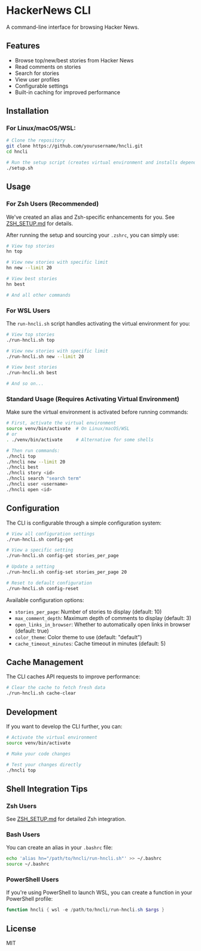 # HackerNews CLI

A command-line interface for browsing Hacker News.

## Features

- Browse top/new/best stories from Hacker News
- Read comments on stories
- Search for stories
- View user profiles
- Configurable settings
- Built-in caching for improved performance

## Installation

### For Linux/macOS/WSL:

```bash
# Clone the repository
git clone https://github.com/yourusername/hncli.git
cd hncli

# Run the setup script (creates virtual environment and installs dependencies)
./setup.sh
```

## Usage

### For Zsh Users (Recommended)

We've created an alias and Zsh-specific enhancements for you. See [ZSH_SETUP.md](ZSH_SETUP.md) for details.

After running the setup and sourcing your `.zshrc`, you can simply use:

```bash
# View top stories
hn top

# View new stories with specific limit
hn new --limit 20

# View best stories
hn best

# And all other commands
```

### For WSL Users

The `run-hncli.sh` script handles activating the virtual environment for you:

```bash
# View top stories
./run-hncli.sh top

# View new stories with specific limit
./run-hncli.sh new --limit 20

# View best stories
./run-hncli.sh best

# And so on...
```

### Standard Usage (Requires Activating Virtual Environment)

Make sure the virtual environment is activated before running commands:

```bash
# First, activate the virtual environment
source venv/bin/activate  # On Linux/macOS/WSL
# or
. ./venv/bin/activate     # Alternative for some shells

# Then run commands:
./hncli top
./hncli new --limit 20
./hncli best
./hncli story <id>
./hncli search "search term"
./hncli user <username>
./hncli open <id>
```

## Configuration

The CLI is configurable through a simple configuration system:

```bash
# View all configuration settings
./run-hncli.sh config-get

# View a specific setting
./run-hncli.sh config-get stories_per_page

# Update a setting
./run-hncli.sh config-set stories_per_page 20

# Reset to default configuration
./run-hncli.sh config-reset
```

Available configuration options:
- `stories_per_page`: Number of stories to display (default: 10)
- `max_comment_depth`: Maximum depth of comments to display (default: 3)
- `open_links_in_browser`: Whether to automatically open links in browser (default: true)
- `color_theme`: Color theme to use (default: "default")
- `cache_timeout_minutes`: Cache timeout in minutes (default: 5)

## Cache Management

The CLI caches API requests to improve performance:

```bash
# Clear the cache to fetch fresh data
./run-hncli.sh cache-clear
```

## Development

If you want to develop the CLI further, you can:

```bash
# Activate the virtual environment
source venv/bin/activate

# Make your code changes

# Test your changes directly
./hncli top
```

## Shell Integration Tips

### Zsh Users
See [ZSH_SETUP.md](ZSH_SETUP.md) for detailed Zsh integration.

### Bash Users
You can create an alias in your `.bashrc` file:
```bash
echo 'alias hn="/path/to/hncli/run-hncli.sh"' >> ~/.bashrc
source ~/.bashrc
```

### PowerShell Users
If you're using PowerShell to launch WSL, you can create a function in your PowerShell profile:
```powershell
function hncli { wsl -e /path/to/hncli/run-hncli.sh $args }
```

## License

MIT 